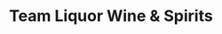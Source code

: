 ---
title: "Team Liquor Wine & Spirits"
url: /coon-rapids/team-liquor-wine-and-spirits/
shop: alcohol
---